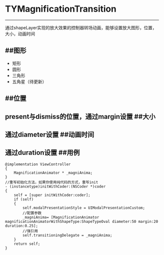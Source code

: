 # TYMagnificationTransition  
-------
通过shapeLayer实现的放大效果的控制器转场动画，能够设置放大图形，位置，大小，动画时间

##图形
-------
* 矩形
* 圆形
* 三角形
* 五角星（待更新）  

##位置
----
present与dismiss的位置，通过margin设置
##大小
----
通过diameter设置
##动画时间
----
通过duration设置
##用例
----  
	@implementation ViewController
	{
	    MagnificationAnimator * _magniAnima;
	}
	//重写初始化方法，如果你使用纯代码的方式，重写init
	- (instancetype)initWithCoder:(NSCoder *)coder
	{
	    self = [super initWithCoder:coder];
	    if (self)
	    {
	        self.modalPresentationStyle = UIModalPresentationCustom;
	        //配置参数
	        _magniAnima= [MagnificationAnimator magnificationAnimatorWithShapeType:ShapeTypeOval diameter:50 margin:20 duration:0.25];
	        //强引用
	        self.transitioningDelegate = _magniAnima;
	    }
	    return self;
	}
    
    

